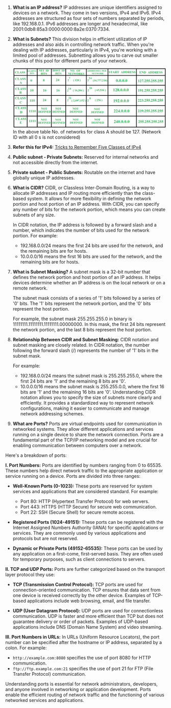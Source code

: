 1. **What is an IP address?**
    IP addresses are unique identifiers assigned to devices on a network. They come in two versions, IPv4 and IPv6. IPv4 addresses are structured as four sets of numbers separated by periods, like 192.168.0.1. IPv6 addresses are longer and hexadecimal, like 2001:0db8:85a3:0000:0000:8a2e:0370:7334.

2. **What is Subnets?**
    This division helps in efficient utilization of IP addresses and also aids in controlling network traffic. When you're dealing with IP addresses, particularly in IPv4, you're working with a limited pool of addresses. Subnetting allows you to carve out smaller chunks of this pool for different parts of your network.

    ![alt text](image.png)
    In the above table No. of networks for class A should be 127. (Network ID with all 0 s is not considered)

3. **Refer this for IPv4:** [Tricks to Remember Five Classes of IPv4](https://medium.com/networks-security/tricks-to-remember-five-classes-of-ipv4-484c191678fb)

4. **Public subnet - Private Subnets:** Reserved for internal networks and not accessible directly from the internet. 

5. **Private subnet - Public Subnets:** Routable on the internet and have globally unique IP addresses.

6. **What is CIDR?**
    CIDR, or Classless Inter-Domain Routing, is a way to allocate IP addresses and IP routing more efficiently than the class-based system. It allows for more flexibility in defining the network portion and host portion of an IP address. With CIDR, you can specify any number of bits for the network portion, which means you can create subnets of any size.

    In CIDR notation, the IP address is followed by a forward slash and a number, which indicates the number of bits used for the network portion. For example:

    - 192.168.0.0/24 means the first 24 bits are used for the network, and the remaining bits are for hosts.
    - 10.0.0.0/16 means the first 16 bits are used for the network, and the remaining bits are for hosts.

7. **What is Subnet Masking?**
    A subnet mask is a 32-bit number that defines the network portion and host portion of an IP address. It helps devices determine whether an IP address is on the local network or on a remote network.

    The subnet mask consists of a series of '1' bits followed by a series of '0' bits. The '1' bits represent the network portion, and the '0' bits represent the host portion.

    For example, the subnet mask 255.255.255.0 in binary is 11111111.11111111.11111111.00000000. In this mask, the first 24 bits represent the network portion, and the last 8 bits represent the host portion.

8. **Relationship Between CIDR and Subnet Masking:**
    CIDR notation and subnet masking are closely related. In CIDR notation, the number following the forward slash (/) represents the number of '1' bits in the subnet mask.

    For example:

    - 192.168.0.0/24 means the subnet mask is 255.255.255.0, where the first 24 bits are '1' and the remaining 8 bits are '0'.
    - 10.0.0.0/16 means the subnet mask is 255.255.0.0, where the first 16 bits are '1' and the remaining 16 bits are '0'.
    Understanding CIDR notation allows you to specify the size of subnets more clearly and efficiently. It provides a standardized way to represent network configurations, making it easier to communicate and manage network addressing schemes.

9. **What are Ports?**
    Ports are virtual endpoints used for communication in networked systems. They allow different applications and services running on a single device to share the network connection. Ports are a fundamental part of the TCP/IP networking model and are crucial for enabling communication between computers over a network.

Here's a breakdown of ports:

 **I. Port Numbers:**
Ports are identified by numbers ranging from 0 to 65535. These numbers help direct network traffic to the appropriate application or service running on a device. Ports are divided into three ranges:

- **Well-Known Ports (0-1023):** These ports are reserved for system services and applications that are          considered standard. For example:
  - Port 80: HTTP (Hypertext Transfer Protocol) for web servers.
  - Port 443: HTTPS (HTTP Secure) for secure web communication.
  - Port 22: SSH (Secure Shell) for secure remote access.

- **Registered Ports (1024-49151):** These ports can be registered with the Internet Assigned Numbers Authority (IANA) for specific applications or services. They are commonly used by various applications and protocols but are not reserved.
  
- **Dynamic or Private Ports (49152-65535):** These ports can be used by any application on a first-come, first-served basis. They are often used for temporary purposes, such as client connections to servers.

 **II. TCP and UDP Ports:**
Ports are further categorized based on the transport layer protocol they use:

- **TCP (Transmission Control Protocol):** TCP ports are used for connection-oriented communication. TCP ensures that data sent from one device is received correctly by the other device. Examples of TCP-based applications include web browsing, email, and file transfer.
  
- **UDP (User Datagram Protocol):** UDP ports are used for connectionless communication. UDP is faster and more efficient than TCP but does not guarantee delivery or order of packets. Examples of UDP-based applications include DNS (Domain Name System) and video streaming.

 **III. Port Numbers in URLs:**
In URLs (Uniform Resource Locators), the port number can be specified after the hostname or IP address, separated by a colon. For example:
- `http://example.com:8080` specifies the use of port 8080 for HTTP communication.
- `ftp://ftp.example.com:21` specifies the use of port 21 for FTP (File Transfer Protocol) communication.

Understanding ports is essential for network administrators, developers, and anyone involved in networking or application development. Ports enable the efficient routing of network traffic and the functioning of various networked services and applications.
